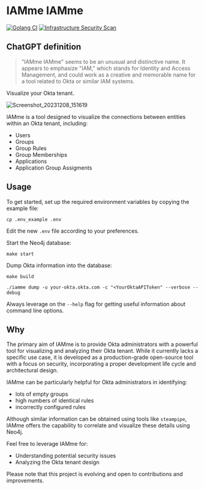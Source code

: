 # IAMme IAMme

[![Golang CI](https://github.com/notdodo/IAMme-IAMme/actions/workflows/go-ci.yml/badge.svg)](https://github.com/notdodo/IAMme-IAMme/actions/workflows/go-ci.yml)
[![Infrastructure Security Scan](https://github.com/notdodo/IAMme-IAMme/actions/workflows/infrascan.yml/badge.svg)](https://github.com/notdodo/IAMme-IAMme/actions/workflows/infrascan.yml)

## ChatGPT definition

> "IAMme IAMme" seems to be an unusual and distinctive name. It appears to emphasize "IAM," which stands for Identity and Access Management, and could work as a creative and memorable name for a tool related to Okta or similar IAM systems.

Visualize your Okta tenant.

![Screenshot_20231208_151619](https://github.com/notdodo/IAMme-IAMme/assets/6991986/9e67f882-59c7-45ea-a847-6276b3943ca5)

IAMme is a tool designed to visualize the connections between entities within an Okta tenant, including:

- Users
- Groups
- Group Rules
- Group Memberships
- Applications
- Application Group Assigments

## Usage

To get started, set up the required environment variables by copying the example file:

`cp .env_example .env`

Edit the new `.env` file according to your preferences.

Start the Neo4j database:

`make start`

Dump Okta information into the database:

`make build`

`./iamme dump -u your-okta.okta.com -c "<YourOktaAPIToken" --verbose --debug`

Always leverage on the `--help` flag for getting useful information about command line options.

## Why

The primary aim of IAMme is to provide Okta administrators with a powerful tool for visualizing and analyzing their Okta tenant. While it currently lacks a specific use case, it is developed as a production-grade open-source tool with a focus on security, incorporating a proper development life cycle and architectural design.

IAMme can be particularly helpful for Okta administrators in identifying:

- lots of empty groups
- high numbers of identical rules
- incorrectly configured rules

Although similar information can be obtained using tools like `steampipe`, IAMme offers the capability to correlate and visualize these details using Neo4j.

Feel free to leverage IAMme for:

- Understanding potential security issues
- Analyzing the Okta tenant design

Please note that this project is evolving and open to contributions and improvements.
